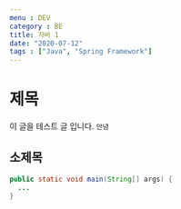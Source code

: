 ```yaml
---
menu : DEV
category : BE
title: 자바 1
date: "2020-07-12"
tags : ["Java", "Spring Framework"]
---
```


# 제목
이 글을 테스트 글 입니다.  ```안녕```

## 소제목
```java
public static void main(String[] args) {
  ...
}
```